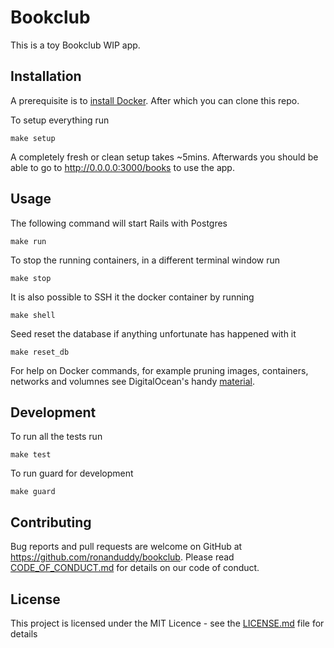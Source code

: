 # Bookclub

This is a toy Bookclub WIP app.

## Installation

A prerequisite is to [install Docker](https://docs.docker.com/get-docker/). After which you can clone this repo.

To setup everything run
```Shell
make setup
```

A completely fresh or clean setup takes ~5mins. Afterwards you should be able to go to http://0.0.0.0:3000/books to use the app.

## Usage

The following command will start Rails with Postgres
```Shell
make run
```

To stop the running containers, in a different terminal window run
```Shell
make stop
```

It is also possible to SSH it the docker container by running
```Shell
make shell
```

Seed reset the database if anything unfortunate has happened with it
```Shell
make reset_db
```

For help on Docker commands, for example pruning images, containers, networks and volumnes see DigitalOcean's handy [material](https://www.digitalocean.com/community/tutorials/how-to-remove-docker-images-containers-and-volumes).

## Development

To run all the tests run
```Shell
make test
```

To run guard for development
```Shell
make guard
```

## Contributing

Bug reports and pull requests are welcome on GitHub at https://github.com/ronanduddy/bookclub. Please read [CODE_OF_CONDUCT.md](CODE_OF_CONDUCT.md) for details on our code of conduct.

## License

This project is licensed under the MIT Licence - see the [LICENSE.md](LICENSE.md) file for details
